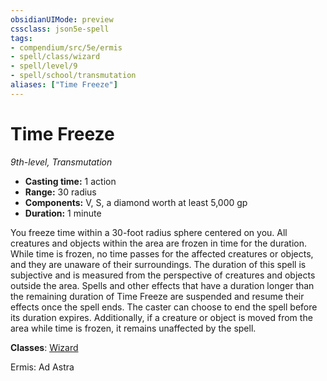 ```yaml
---
obsidianUIMode: preview
cssclass: json5e-spell
tags:
- compendium/src/5e/ermis
- spell/class/wizard
- spell/level/9
- spell/school/transmutation
aliases: ["Time Freeze"]
---
```

# Time Freeze
*9th-level, Transmutation*  

- **Casting time:** 1 action
- **Range:** 30 radius
- **Components:** V, S, a diamond worth at least 5,000 gp
- **Duration:** 1 minute

You freeze time within a 30-foot radius sphere centered on you. All creatures and objects within the area are frozen in time for the duration. While time is frozen, no time passes for the affected creatures or objects, and they are unaware of their surroundings. The duration of this spell is subjective and is measured from the perspective of creatures and objects outside the area. Spells and other effects that have a duration longer than the remaining duration of Time Freeze are suspended and resume their effects once the spell ends. The caster can choose to end the spell before its duration expires. Additionally, if a creature or object is moved from the area while time is frozen, it remains unaffected by the spell.

**Classes**: [Wizard](../../../z_compendium/classes/wizard.md#)

Ermis: Ad Astra